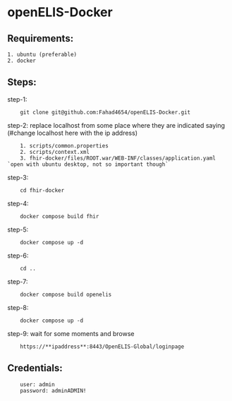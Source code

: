 # openELIS-Docker

## Requirements:

    1. ubuntu (preferable)
    2. docker

## Steps:

step-1: 

        git clone git@github.com:Fahad4654/openELIS-Docker.git

step-2: replace localhost from some place where they are indicated saying (#change localhost here with the ip address)

        1. scripts/common.properties
        2. scripts/context.xml
        3. fhir-docker/files/ROOT.war/WEB-INF/classes/application.yaml `open with ubuntu desktop, not so important though`

step-3:

        cd fhir-docker

step-4:

        docker compose build fhir

step-5:

        docker compose up -d

step-6:

        cd ..

step-7:

        docker compose build openelis

step-8:

        docker compose up -d

step-9: wait for some moments and browse

        https://**ipaddress**:8443/OpenELIS-Global/loginpage


## Credentials: 

        user: admin
        password: adminADMIN!

